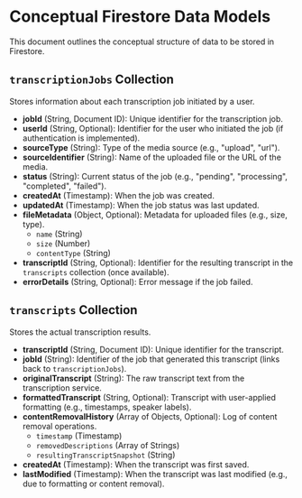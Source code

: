 # Conceptual Firestore Data Models

This document outlines the conceptual structure of data to be stored in Firestore.

## `transcriptionJobs` Collection

Stores information about each transcription job initiated by a user.

- **jobId** (String, Document ID): Unique identifier for the transcription job.
- **userId** (String, Optional): Identifier for the user who initiated the job (if authentication is implemented).
- **sourceType** (String): Type of the media source (e.g., "upload", "url").
- **sourceIdentifier** (String): Name of the uploaded file or the URL of the media.
- **status** (String): Current status of the job (e.g., "pending", "processing", "completed", "failed").
- **createdAt** (Timestamp): When the job was created.
- **updatedAt** (Timestamp): When the job status was last updated.
- **fileMetadata** (Object, Optional): Metadata for uploaded files (e.g., size, type).
    - `name` (String)
    - `size` (Number)
    - `contentType` (String)
- **transcriptId** (String, Optional): Identifier for the resulting transcript in the `transcripts` collection (once available).
- **errorDetails** (String, Optional): Error message if the job failed.

## `transcripts` Collection

Stores the actual transcription results.

- **transcriptId** (String, Document ID): Unique identifier for the transcript.
- **jobId** (String): Identifier of the job that generated this transcript (links back to `transcriptionJobs`).
- **originalTranscript** (String): The raw transcript text from the transcription service.
- **formattedTranscript** (String, Optional): Transcript with user-applied formatting (e.g., timestamps, speaker labels).
- **contentRemovalHistory** (Array of Objects, Optional): Log of content removal operations.
    - `timestamp` (Timestamp)
    - `removedDescriptions` (Array of Strings)
    - `resultingTranscriptSnapshot` (String)
- **createdAt** (Timestamp): When the transcript was first saved.
- **lastModified** (Timestamp): When the transcript was last modified (e.g., due to formatting or content removal).
